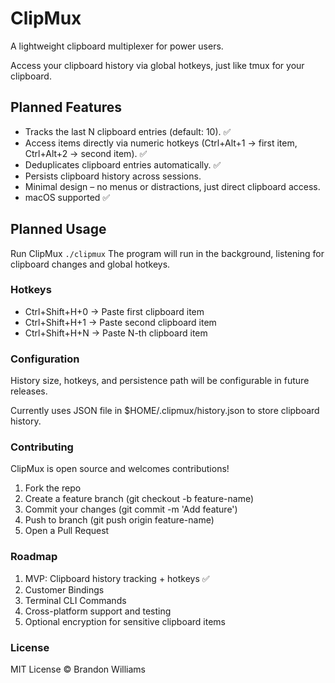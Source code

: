 # ClipMux
A lightweight clipboard multiplexer for power users.

Access your clipboard history via global hotkeys, just like tmux for your clipboard.

## Planned Features
* Tracks the last N clipboard entries (default: 10). ✅
* Access items directly via numeric hotkeys (Ctrl+Alt+1 → first item, Ctrl+Alt+2 → second item). ✅
* Deduplicates clipboard entries automatically. ✅
* Persists clipboard history across sessions.
* Minimal design – no menus or distractions, just direct clipboard access.
* macOS supported ✅

## Planned Usage
Run ClipMux
`./clipmux`
The program will run in the background, listening for clipboard changes and global hotkeys.

### Hotkeys
* Ctrl+Shift+H+0 → Paste first clipboard item
* Ctrl+Shift+H+1 → Paste second clipboard item
* Ctrl+Shift+H+N → Paste N-th clipboard item

### Configuration
History size, hotkeys, and persistence path will be configurable in future releases.

Currently uses JSON file in $HOME/.clipmux/history.json to store clipboard history.

### Contributing
ClipMux is open source and welcomes contributions!
1. Fork the repo
2. Create a feature branch (git checkout -b feature-name)
3. Commit your changes (git commit -m 'Add feature')
4. Push to branch (git push origin feature-name)
5. Open a Pull Request

### Roadmap
1. MVP: Clipboard history tracking + hotkeys ✅
2. Customer Bindings 
3. Terminal CLI Commands
4. Cross-platform support and testing
5. Optional encryption for sensitive clipboard items

### License
MIT License © Brandon Williams

